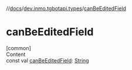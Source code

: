 //[docs](../../index.md)/[dev.inmo.tgbotapi.types](index.md)/[canBeEditedField](can-be-edited-field.md)



# canBeEditedField  
[common]  
Content  
const val [canBeEditedField](can-be-edited-field.md): [String](https://kotlinlang.org/api/latest/jvm/stdlib/kotlin/-string/index.html)  



